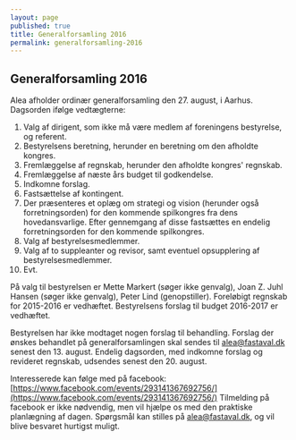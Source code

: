 ```yaml
---
layout: page
published: true
title: Generalforsamling 2016
permalink: generalforsamling-2016
---
```

## Generalforsamling 2016

Alea afholder ordinær generalforsamling den 27. august, i Aarhus.
Dagsorden ifølge vedtægterne:

1. Valg af dirigent, som ikke må være medlem af foreningens bestyrelse, og referent.
2. Bestyrelsens beretning, herunder en beretning om den afholdte kongres.
3. Fremlæggelse af regnskab, herunder den afholdte kongres' regnskab.
4. Fremlæggelse af næste års budget til godkendelse.
5. Indkomne forslag.
6. Fastsættelse af kontingent.
7. Der præsenteres et oplæg om strategi og vision (herunder også forretningsorden) for den kommende spilkongres fra dens hovedansvarlige. Efter gennemgang af disse fastsættes en endelig forretningsorden for den kommende spilkongres.
8. Valg af bestyrelsesmedlemmer.
9. Valg af to suppleanter og revisor, samt eventuel opsupplering af bestyrelsesmedlemmer.
10. Evt.

På valg til bestyrelsen er Mette Markert (søger ikke genvalg), Joan Z. Juhl Hansen (søger ikke genvalg), Peter Lind (genopstiller). Foreløbigt regnskab for 2015-2016 er vedhæftet. Bestyrelsens forslag til budget 2016-2017 er vedhæftet.

Bestyrelsen har ikke modtaget nogen forslag til behandling. Forslag der ønskes behandlet på generalforsamlingen skal sendes til alea@fastaval.dk senest den 13. august. Endelig dagsorden, med indkomne forslag og revideret regnskab, udsendes senest den 20. august.

Interesserede kan følge med på facebook: [https://www.facebook.com/events/293141367692756/](https://www.facebook.com/events/293141367692756/)
Tilmelding på facebook er ikke nødvendig, men vil hjælpe os med den praktiske planlægning af dagen.
Spørgsmål kan stilles på [alea@fastaval.dk](mailto:alea@fastaval.dk), og vil blive besvaret hurtigst muligt.